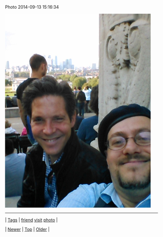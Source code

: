 <!--
title: Photo 2014-09-13 15
date: 2020-06-28T15:27:00.383Z
tags: friend, visit, photo
-->


Photo 2014-09-13 15:16:34

![](97387216287-0.jpg)

<!--BOTTOM-POST-NAVIGATION-->
---

| [Tags](tags.md) | [friend](tag-friend.md) [visit](tag-visit.md) [photo](tag-photo.md) |

| [Newer](97372478279.md) | [Top](index.md) | [Older](97387809067.md) |